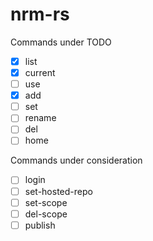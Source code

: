 # nrm-rs

Commands under TODO

- [x] list
- [x] current
- [ ] use
- [x] add
- [ ] set
- [ ] rename
- [ ] del
- [ ] home

Commands under consideration

- [ ] login
- [ ] set-hosted-repo
- [ ] set-scope
- [ ] del-scope
- [ ] publish
